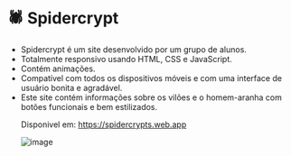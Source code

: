 # 🕷️ Spidercrypt

<ul> 
  <li>Spidercrypt é um site desenvolvido por um grupo de alunos.</li>
  <li>Totalmente responsivo usando HTML, CSS e JavaScript.</li>
  <li>Contém animações.</li>
  <li>Compatível com todos os dispositivos móveis e com uma interface de usuário bonita e agradável.</li>
  <li>Este site contém informações sobre os vilões e o homem-aranha com botões funcionais e bem estilizados.</li>
  
  Disponivel em: https://spidercrypts.web.app

![image](https://user-images.githubusercontent.com/104165218/170845525-651df9a5-00fd-484b-9dab-44ede4d8dd3a.png)
